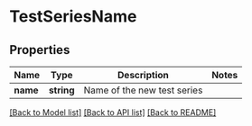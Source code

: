 # TestSeriesName

## Properties
Name | Type | Description | Notes
------------ | ------------- | ------------- | -------------
**name** | **string** | Name of the new test series | 

[[Back to Model list]](../README.md#documentation-for-models) [[Back to API list]](../README.md#documentation-for-api-endpoints) [[Back to README]](../README.md)


